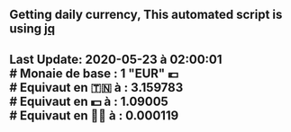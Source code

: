 ## Getting daily currency, This automated script is using [jq](https://stedolan.github.io/jq/)
## Last Update:  2020-05-23 à 02:00:01 </br># Monaie de base : 1 "EUR" 💶 </br> # Equivaut en 🇹🇳 à :  3.159783 </br> # Equivaut en 💵 à : 1.09005</br> # Equivaut en 🐱‍💻 à :  0.000119
